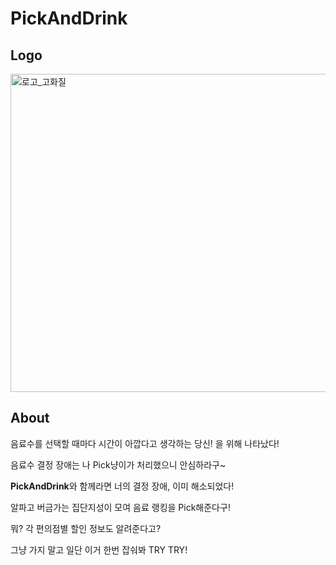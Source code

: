 # PickAndDrink

## Logo

<img width="509" alt="로고_고화질" src="https://user-images.githubusercontent.com/77206786/146127609-6a1ffc1b-8a68-482d-ac5b-33a3f004b149.png">
<br>

## About

음료수를 선택할 때마다 시간이 아깝다고 생각하는 당신! 을 위해 나타났다!

음료수 결정 장애는 나 Pick냥이가 처리했으니 안심하라구~

**PickAndDrink**와 함께라면 너의 결정 장애, 이미 해소되었다!

알파고 버금가는 집단지성이 모여 음료 랭킹을 Pick해준다구!

뭐? 각 편의점별 할인 정보도 알려준다고?

그냥 가지 말고 일단 이거 한번 잡숴봐 TRY TRY!
